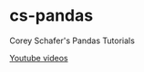 # cs-pandas
Corey Schafer's Pandas Tutorials

[Youtube videos](https://www.youtube.com/playlist?list=PL-osiE80TeTsWmV9i9c58mdDCSskIFdDS)

